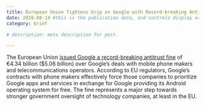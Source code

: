 ```yaml
---
title: European Union Tightens Grip on Google with Record-breaking Antitrust Fine
date: 2018-08-14 #this is the publication date, and controls display order.
category: brief

# description: meta description for post.

---
```


The European Union [issued Google a record-breaking antitrust fine][link] of €4.34 billion ($5.06 billion) over Google’s deals with mobile phone makers and telecommunications operators. According to EU regulators, Google’s contracts with phone makers effectively force those companies to prioritize Google apps and services in exchange for Google providing its Android operating system for free. The fine represents a major step towards stronger government oversight of technology companies, at least in the EU.

[link]: https://www.wsj.com/articles/google-to-be-fined-5-billion-by-eu-in-android-case-1531903470